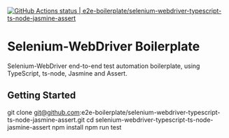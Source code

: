 [![GitHub Actions status | e2e-boilerplate/selenium-webdriver-typescript-ts-node-jasmine-assert](https://github.com/e2e-boilerplate/selenium-webdriver-typescript-ts-node-jasmine-assert/workflows/selenium-webdriver-typescript-ts-node-jasmine-assert/badge.svg)](https://github.com/e2e-boilerplate/selenium-webdriver-typescript-ts-node-jasmine-assert/actions?workflow=selenium-webdriver-typescript-ts-node-jasmine-assert)

# Selenium-WebDriver Boilerplate

Selenium-WebDriver end-to-end test automation boilerplate, using TypeScript, ts-node, Jasmine and Assert.

## Getting Started

git clone git@github.com:e2e-boilerplate/selenium-webdriver-typescript-ts-node-jasmine-assert.git
cd selenium-webdriver-typescript-ts-node-jasmine-assert
npm install
npm run test
